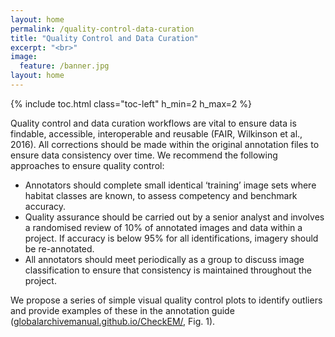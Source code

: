 ```yaml
---
layout: home
permalink: /quality-control-data-curation
title: "Quality Control and Data Curation"
excerpt: "<br>"
image:
  feature: /banner.jpg
layout: home
---
```

{% include toc.html class="toc-left" h_min=2 h_max=2 %}

Quality control and data curation workflows are vital to ensure data is findable, accessible, interoperable and reusable (FAIR, Wilkinson et al., 2016). All corrections should be made within the original annotation files to ensure data consistency over time. We recommend the following approaches to ensure quality control:

* Annotators should complete small identical ‘training’ image sets where habitat classes are known, to assess competency and benchmark accuracy.
* Quality assurance should be carried out by a senior analyst and involves a randomised review of 10% of annotated images and data within a project. If accuracy is below 95% for all identifications, imagery should be re-annotated.
* All annotators should meet periodically as a group to discuss image classification to ensure that consistency is maintained throughout the project.

We propose a series of simple visual quality control plots to identify outliers and provide examples of these in the annotation guide ([globalarchivemanual.github.io/CheckEM/](https://globalarchivemanual.github.io/CheckEM/articles/manuals/TransectMeasure_annotation_guide.html), Fig. 1).
